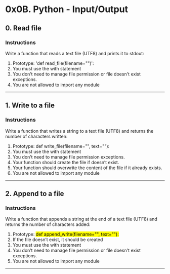 # 0x0B. Python - Input/Output
## 0. Read file
### Instructions
Write a function that reads a text file (UTF8) and prints it to stdout:

1. Prototype: 'def read_file(filename="")':
2. You must use the with statement
3. You don’t need to manage file permission or file doesn't exist exceptions.
4. You are not allowed to import any module
<hr>

## 1. Write to a file
### Instructions
Write a function that writes a string to a text file (UTF8) and returns the number of characters written:

1. Prototype: def write_file(filename="", text=""):
2. You must use the with statement
3. You don’t need to manage file permission exceptions.
4. Your function should create the file if doesn’t exist.
5. Your function should overwrite the content of the file if it already exists.
6. You are not allowed to import any module
<hr>

## 2. Append to a file
### Instructions
Write a function that appends a string at the end of a text file (UTF8) and returns the number of characters added:

1. Prototype: <mark>def append_write(filename="", text=""):</mark>
2. If the file doesn’t exist, it should be created
3. You must use the with statement
4. You don’t need to manage file permission or file doesn't exist exceptions.
5. You are not allowed to import any module
<hr>



